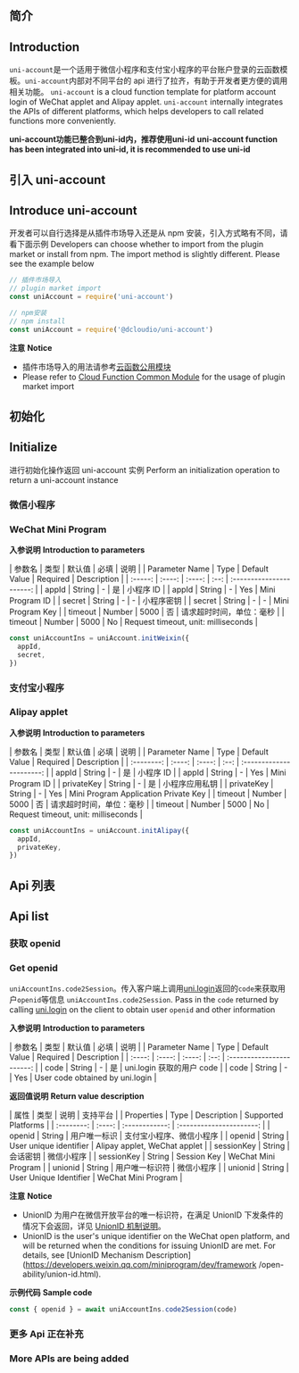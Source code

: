 ## 简介
## Introduction

`uni-account`是一个适用于微信小程序和支付宝小程序的平台账户登录的云函数模板。`uni-account`内部对不同平台的 api 进行了拉齐，有助于开发者更方便的调用相关功能。
`uni-account` is a cloud function template for platform account login of WeChat applet and Alipay applet. `uni-account` internally integrates the APIs of different platforms, which helps developers to call related functions more conveniently.

**uni-account功能已整合到uni-id内，推荐使用uni-id**
**uni-account function has been integrated into uni-id, it is recommended to use uni-id**

## 引入 uni-account
## Introduce uni-account

开发者可以自行选择是从插件市场导入还是从 npm 安装，引入方式略有不同，请看下面示例
Developers can choose whether to import from the plugin market or install from npm. The import method is slightly different. Please see the example below

```js
// 插件市场导入
// plugin market import
const uniAccount = require('uni-account')

// npm安装
// npm install
const uniAccount = require('@dcloudio/uni-account')
```

**注意**
**Notice**

- 插件市场导入的用法请参考[云函数公用模块](https://uniapp.dcloud.net.cn/uniCloud/cf-common)
- Please refer to [Cloud Function Common Module](https://uniapp.dcloud.net.cn/uniCloud/cf-common) for the usage of plugin market import

## 初始化
## Initialize

进行初始化操作返回 uni-account 实例
Perform an initialization operation to return a uni-account instance

### 微信小程序
### WeChat Mini Program

**入参说明**
**Introduction to parameters**

| 参数名  |  类型  | 默认值 | 必填 |           说明           |
| Parameter Name | Type | Default Value | Required | Description |
| :-----: | :----: | :----: | :--: | :----------------------: |
|  appId  | String |   -    |  是  |        小程序 ID         |
| appId | String | - | Yes | Mini Program ID |
| secret  | String |   -    |  -   |        小程序密钥        |
| secret | String | - | - | Mini Program Key |
| timeout | Number |  5000  |  否  | 请求超时时间，单位：毫秒 |
| timeout | Number | 5000 | No | Request timeout, unit: milliseconds |

```js
const uniAccountIns = uniAccount.initWeixin({
  appId,
  secret,
})
```

### 支付宝小程序
### Alipay applet

**入参说明**
**Introduction to parameters**

|   参数名   |  类型  | 默认值 | 必填 |           说明           |
| Parameter Name | Type | Default Value | Required | Description |
| :--------: | :----: | :----: | :--: | :----------------------: |
|   appId    | String |   -    |  是  |        小程序 ID         |
| appId | String | - | Yes | Mini Program ID |
| privateKey | String |   -    |  是  |      小程序应用私钥      |
| privateKey | String | - | Yes | Mini Program Application Private Key |
|  timeout   | Number |  5000  |  否  | 请求超时时间，单位：毫秒 |
| timeout | Number | 5000 | No | Request timeout, unit: milliseconds |

```js
const uniAccountIns = uniAccount.initAlipay({
  appId,
  privateKey,
})
```

## Api 列表
## Api list

### 获取 openid
### Get openid

`uniAccountIns.code2Session`。传入客户端上调用[uni.login](https://uniapp.dcloud.net.cn/api/plugins/login?id=login)返回的`code`来获取用户`openid`等信息
`uniAccountIns.code2Session`. Pass in the `code` returned by calling [uni.login](https://uniapp.dcloud.net.cn/api/plugins/login?id=login) on the client to obtain user `openid` and other information


**入参说明**
**Introduction to parameters**

| 参数名 |  类型  | 默认值 | 必填 |           说明            |
| Parameter Name | Type | Default Value | Required | Description |
| :----: | :----: | :----: | :--: | :-----------------------: |
|  code  | String |   -    |  是  | uni.login 获取的用户 code |
| code | String | - | Yes | User code obtained by uni.login |

**返回值说明**
**Return value description**

|    属性    |  类型  |      说明      |         支持平台         |
| Properties | Type | Description | Supported Platforms |
| :--------: | :----: | :------------: | :----------------------: |
|   openid   | String |  用户唯一标识  | 支付宝小程序、微信小程序 |
| openid | String | User unique identifier | Alipay applet, WeChat applet |
| sessionKey | String |    会话密钥    |        微信小程序        |
| sessionKey | String | Session Key | WeChat Mini Program |
|  unionid   | String | 用户唯一标识符 |        微信小程序        |
| unionid | String | User Unique Identifier | WeChat Mini Program |

**注意**
**Notice**

- UnionID 为用户在微信开放平台的唯一标识符，在满足 UnionID 下发条件的情况下会返回，详见 [UnionID 机制说明](https://developers.weixin.qq.com/miniprogram/dev/framework/open-ability/union-id.html)。
- UnionID is the user's unique identifier on the WeChat open platform, and will be returned when the conditions for issuing UnionID are met. For details, see [UnionID Mechanism Description](https://developers.weixin.qq.com/miniprogram/dev/framework /open-ability/union-id.html).

**示例代码**
**Sample code**

```js
const { openid } = await uniAccountIns.code2Session(code)
```

### 更多 Api 正在补充
### More APIs are being added
